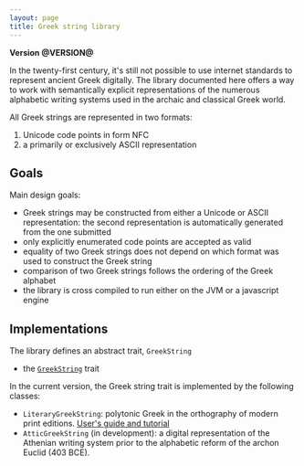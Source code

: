 ```yaml
---
layout: page
title: Greek string library
---
```


**Version @VERSION@**

In the twenty-first century, it's still not possible to use internet standards to represent ancient Greek digitally.  The library documented here offers a way to work with semantically explicit representations of the numerous alphabetic writing systems used in the archaic and classical Greek world.

All Greek strings are represented in two formats:

1.  Unicode code points in form NFC
2.  a primarily or exclusively ASCII representation



## Goals

Main design goals:

-   Greek strings may be constructed from either a Unicode or ASCII representation: the second representation is automatically generated from the one submitted
-   only explicitly enumerated code points are accepted as valid
-   equality of two Greek strings does not depend on which format was used to construct the Greek string
-   comparison of two Greek strings follows the ordering of the Greek alphabet
-   the library is cross compiled to run either on the JVM or a javascript engine


## Implementations


The library defines an abstract trait, `GreekString`

-   the [`GreekString`](../greekString/) trait

In the current version, the Greek string trait is implemented by the following classes:

-   `LiteraryGreekString`: polytonic Greek in the orthography of modern print editions. [User's guide  and tutorial](../litgreek/)
-   `AtticGreekString` (in development): a digital representation of the Athenian writing system prior to the alphabetic reform of the archon Euclid (403 BCE).
